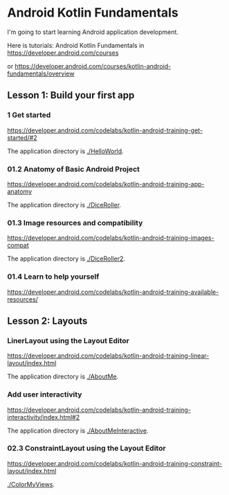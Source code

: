 # Android Kotlin Fundamentals

I'm going to start learning Android application development.

Here is tutorials: Android Kotlin Fundamentals in https://developer.android.com/courses

or https://developer.android.com/courses/kotlin-android-fundamentals/overview

## Lesson 1: Build your first app

### 1 Get started

https://developer.android.com/codelabs/kotlin-android-training-get-started/#2

The application directory is [./HelloWorld](./HelloWorld).

### 01.2 Anatomy of Basic Android Project

https://developer.android.com/codelabs/kotlin-android-training-app-anatomy

The application directory is [./DiceRoller](./DiceRoller).

### 01.3 Image resources and compatibility

https://developer.android.com/codelabs/kotlin-android-training-images-compat

The application directory is [./DiceRoller2](./DiceRoller2).

### 01.4 Learn to help yourself

https://developer.android.com/codelabs/kotlin-android-training-available-resources/

## Lesson 2: Layouts

### LinerLayout using the Layout Editor

https://developer.android.com/codelabs/kotlin-android-training-linear-layout/index.html

The application directory is [./AboutMe](./AboutMe).

### Add user interactivity

https://developer.android.com/codelabs/kotlin-android-training-interactivity/index.html#2

The application directory is [./AboutMeInteractive](./AboutMeInteractive).

### 02.3 ConstraintLayout using the Layout Editor

https://developer.android.com/codelabs/kotlin-android-training-constraint-layout/index.html

[./ColorMyViews](./ColorMyViews).
